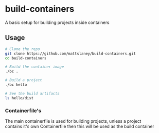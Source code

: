 # build-containers
A basic setup for building projects inside containers

## Usage
```bash
# Clone the repo
git clone https://github.com/mattslaney/build-containers.git
cd build-containers

# Build the container image
./bc .

# Build a project
./bc hello

# See the build artifacts
ls hello/dist
```

### Containerfile's
The main containerfile is used for building projects, unless a project contains it's own Containerfile then this will be used as the build container

